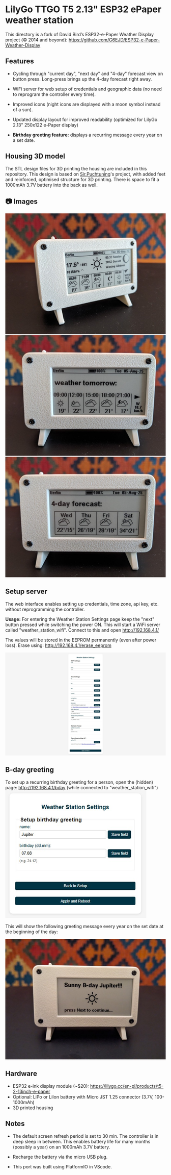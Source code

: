 # LilyGo TTGO T5 2.13" ESP32 ePaper weather station

This directory is a fork of David Bird’s ESP32-e-Paper Weather Display project  (© 2014 and beyond): https://github.com/G6EJD/ESP32-e-Paper-Weather-Display

## Features

- Cycling through "current day", "next day" and "4-day" forecast view on button press. Long-press brings up the 4-day forecast right away. 
- WiFi server for web setup of credentials and geographic data (no need to reprogram the controller every time).
- Improved icons (night icons are displayed with a moon symbol instead of a sun).
- Updated display layout for improved readability (optimized for LilyGo 2.13" 250x122 e-Paper display)

- **Birthday greeting feature:** displays a recurring message every year on a set date.

## Housing 3D model

The STL design files for 3D printing the housing are included in this repository. This design is based on [Sir.Puchtuning](https://makerworld.com/en/models/647684-lilygo-t5-2-13-small-case?from=search#profileId-1024510)'s project, with added feet and reinforced, optimised structure for 3D printing. There is space to fit a 1000mAh 3.7V battery into the back as well.

## 📷 Images

![Weather Station](./LilyGo_213_weather_02.jpg)
![Weather Station](./LilyGo_213_weather_03.jpg)
![Weather Station](./LilyGo_213_weather_01.jpg)

## Setup server
The web interface enables setting up credentials, time zone, api key, etc. without reprogramming the controller.

**Usage:** For entering the Weather Station Settings page keep the "next" button pressed while switching the power ON. This will start a WiFi server called "weather_station_wifi". Connect to this and open http://192.168.4.1/

The values will be stored in the EEPROM permanently (even after power loss). Erase using: http://192.168.4.1/erase_eeprom 

![Setup page](./LilyGo_213_weather_station_setup.jpg)

## B-day greeting

To set up a recurring birthday greeting for a person, open the (hidden) page: http://192.168.4.1/bday (while connected to "weather_station_wifi")
![Bday setup](./LilyGo_213_Bday_setup.jpg)

This will show the following greeting message every year on the set date at the beginning of the day:

![Bday greeting](./LilyGo_213_Bday_greeting.jpg)

## Hardware
- ESP32 e-ink display module (~$20): https://lilygo.cc/en-pl/products/t5-2-13inch-e-paper
- Optional: LiPo or LiIon battery with Micro JST 1.25 connector (3.7V, 100-1000mAh)
- 3D printed housing

## Notes
- The default screen refresh period is set to 30 min. The controller is in deep sleep in between. This enables battery life for many months (possibly a year) on an 1000mAh 3.7V battery. 

- Recharge the battery via the micro USB plug.

- This port was built using PlatformIO in VScode.
